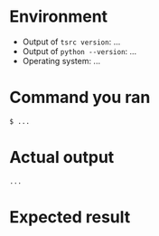 # Environment

* Output of `tsrc version`: ...
* Output of `python --version`: ...
* Operating system: ...

# Command you ran

```console
$ ...
```

# Actual output

```text
...
```

# Expected result
